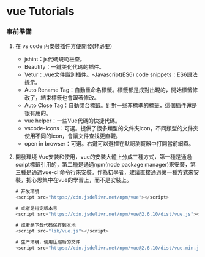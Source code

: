 # vue Tutorials

### 事前準備
1. 在 vs code 內安裝插件方便開發(非必要)
    - jshint：js代碼規範檢查。
    - Beautify：一鍵美化代碼的插件。
    - Vetur：.vue文件識別插件。-Javascript(ES6) code snippets：ES6語法提示。
    - Auto Rename Tag：自動重命名標籤。標籤都是成對出現的，開始標籤修改了，結束標籤也會跟著修改。
    - Auto Close Tag：自動閉合標籤。針對一些非標準的標籤，這個插件還是很有用的。
    - vue helper：一些Vue代碼的快捷代碼。
    - vscode-icons：可選。提供了很多類型的文件夾icon，不同類型的文件夾使用不同的icon，會讓文件查找更直觀。
    - open in browser：可選。右鍵可以選擇在默認瀏覽器中打開當前網頁。

2. 開發環境
   Vue安裝和使用，vue的安裝大體上分成三種方式，第一種是通過script標籤引用的，第二種是通過npm(node package manager)來安裝，第三種是通過vue-cli命令行來安裝。作為初學者，建議直接通過第一種方式來安裝，把心思集中在vue的學習上，而不是安裝上。
   
   ```javascript
   # 开发环境
   <script src="https://cdn.jsdelivr.net/npm/vue"></script>
   
   # 或者是指定版本号
   <script src="https://cdn.jsdelivr.net/npm/vue@2.6.10/dist/vue.js"></script>
   
   # 或者是下载代码保存到本地
   <script src="lib/vue.js"></script>
   
   # 生产环境，使用压缩后的文件
   <script src="https://cdn.jsdelivr.net/npm/vue@2.6.10/dist/vue.min.js"></script>
   ```
   
   

